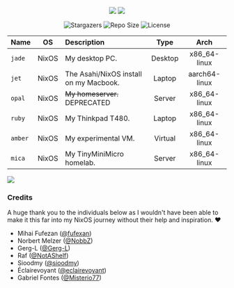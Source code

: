 <p align="center">
  <img src="https://fontmeme.com/permalink/250221/b16cf5b125a581dd730fa677b2e5888d.png" border="0">
  <img src="https://github.com/user-attachments/assets/305f1bc4-153f-458e-9bba-1f80ed9a18fe">
</p>


<p align="center">
		<img alt="Stargazers" src="https://img.shields.io/github/stars/qazer2687/dotfiles?style=for-the-badge&color=ffffff&labelColor=222222"></a>
		<img alt="Repo Size" src="https://img.shields.io/github/repo-size/qazer2687/dotfiles.svg?style=for-the-badge&color=ffffff&labelColor=222222"/></a>
    <img alt="License" src="https://img.shields.io/badge/License-GPLv3-907385605422448742?style=for-the-badge&color=ffffff&labelColor=222222"></a>
</p>

| Name         | OS   | Description                                                                                       |  Type   |     Arch      |
| :----------- | :--: | :------------------------------------------------------------------------------------------------ | :-----: | :-----------: |
| `jade`       | NixOS| My desktop PC.                                                                                    | Desktop | x86_64-linux  |
| `jet`        | NixOS | The Asahi/NixOS install on my Macbook.                                                            | Laptop  | aarch64-linux  |
| `opal`       | NixOS | ~~My homeserver.~~ DEPRECATED                                                                                    | Server  | x86_64-linux  |
| `ruby`       | NixOS | My Thinkpad T480.                                                                 	           | Laptop  | x86_64-linux  |
| `amber`      | NixOS | My experimental VM.                                                                        | Virtual  | x86_64-linux  |
| `mica`      | NixOS | My TinyMiniMicro homelab.                                                                     | Server  | x86_64-linux  |


<img src="https://github.com/user-attachments/assets/305f1bc4-153f-458e-9bba-1f80ed9a18fe">

### Credits

A huge thank you to the individuals below as I wouldn't have been able to make it this far into my NixOS journey without their help and inspiration. ❤️


* Mihai Fufezan ([@fufexan](https://github.com/fufexan))
* Norbert Melzer ([@NobbZ](https://github.com/NobbZ))
* Gerg-L ([@Gerg-L](https://github.com/Gerg-L))
* Raf ([@NotAShelf](https://github.com/NotAShelf))
* Sioodmy ([@sioodmy](https://github.com/sioodmy))
* Éclairevoyant  ([@eclairevoyant](https://github.com/eclairevoyant/))
* Gabriel Fontes ([@Misterio77](https://github.com/Misterio77))
